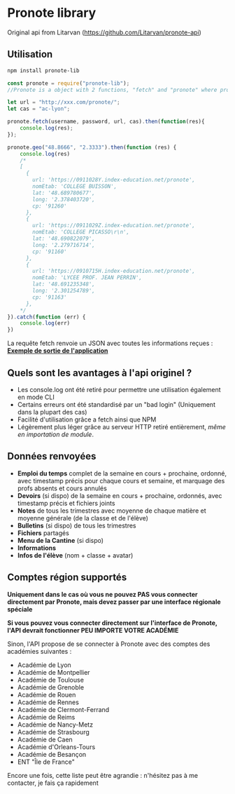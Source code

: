 # Pronote library

Original api from Litarvan (https://github.com/Litarvan/pronote-api)

## Utilisation
```Bash
npm install pronote-lib
```

```Javascript
const pronote = require("pronote-lib");
//Pronote is a object with 2 functions, "fetch" and "pronote" where pronote is the raw api from Litarvan.

let url = "http://xxx.com/pronote/";
let cas = "ac-lyon";

pronote.fetch(username, password, url, cas).then(function(res){
    console.log(res);
});

pronote.geo("48.8666", "2.3333").then(function (res) {
	console.log(res)
    /*
    [
      {
        url: 'https://0911028Y.index-education.net/pronote',
        nomEtab: 'COLLEGE BUISSON',
        lat: '48.689780677',
        long: '2.378403720',
        cp: '91260'
      },
      {
        url: 'https://0911029Z.index-education.net/pronote',
        nomEtab: 'COLLEGE PICASSO\r\n',
        lat: '48.690822079',
        long: '2.279716714',
        cp: '91160'
      },
      {
        url: 'https://0910715H.index-education.net/pronote',
        nomEtab: 'LYCEE PROF. JEAN PERRIN',
        lat: '48.691235348',
        long: '2.301254789',
        cp: '91163'
      },
    */
}).catch(function (err) {
	console.log(err)
})

``` 
La requête fetch renvoie un JSON avec toutes les informations reçues : [**Exemple de sortie de l'application**](https://gist.github.com/Litarvan/ec666fa544f6d036e515867d0f266ca7)

## Quels sont les avantages à l'api originel ?
- Les console.log ont été retiré pour permettre une utilisation également en mode CLI
- Certains erreurs ont été standardisé par un "bad login" (Uniquement dans la plupart des cas)
- Facilité d'utilisation grâce a fetch ainsi que NPM
- Légèrement plus léger grâce au serveur HTTP retiré entièrement, _même en importation de module_.

## Données renvoyées

- **Emploi du temps** complet de la semaine en cours + prochaine, ordonné, avec timestamp précis pour chaque cours et semaine,
et marquage des profs absents et cours annulés
- **Devoirs** (si dispo) de la semaine en cours + prochaine, ordonnés, avec timestamp précis et fichiers joints
- **Notes** de tous les trimestres avec moyenne de chaque matière et moyenne générale (de la classe et de l'élève)
- **Bulletins** (si dispo) de tous les trimestres
- **Fichiers** partagés
- **Menu de la Cantine** (si dispo)
- **Informations**
- **Infos de l'élève** (nom + classe + avatar)

## Comptes région supportés

**Uniquement dans le cas où vous ne pouvez PAS vous connecter directement par Pronote, mais devez passer par une interface régionale spéciale**

**Si vous pouvez vous connecter directement sur l'interface de Pronote, l'API devrait fonctionner PEU IMPORTE VOTRE ACADÉMIE**

Sinon, l'API propose de se connecter à Pronote avec des comptes des académies suivantes :

- Académie de Lyon
- Académie de Montpellier
- Académie de Toulouse
- Académie de Grenoble
- Académie de Rouen
- Académie de Rennes
- Académie de Clermont-Ferrand
- Académie de Reims
- Académie de Nancy-Metz
- Académie de Strasbourg
- Académie de Caen
- Académie d'Orleans-Tours
- Académie de Besançon
- ENT "Île de France"

Encore une fois, cette liste peut être agrandie : n'hésitez pas à me contacter, je fais ça rapidement
